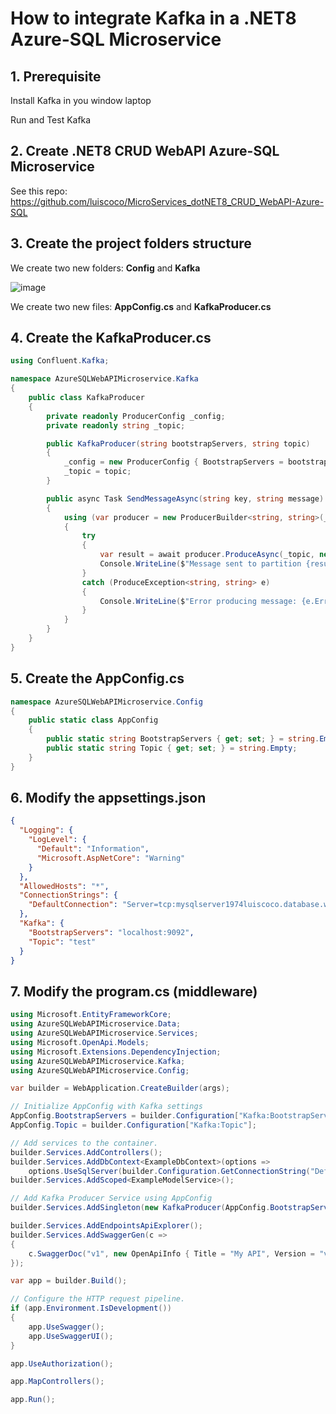 # How to integrate Kafka in a .NET8 Azure-SQL Microservice

## 1. Prerequisite

Install Kafka in you window laptop

Run and Test Kafka

## 2. Create .NET8 CRUD WebAPI Azure-SQL Microservice

See this repo: https://github.com/luiscoco/MicroServices_dotNET8_CRUD_WebAPI-Azure-SQL

## 3. Create the project folders structure

We create two new folders: **Config** and **Kafka**

![image](https://github.com/luiscoco/MicroServices-Kafka_dotNET8_CRUD_WebAPI-Azure-SQL/assets/32194879/9ad5e672-b90f-423a-b4e3-56f3a396a870)

We create two new files: **AppConfig.cs** and **KafkaProducer.cs**

## 4. Create the KafkaProducer.cs

```csharp
using Confluent.Kafka;

namespace AzureSQLWebAPIMicroservice.Kafka
{
    public class KafkaProducer
    {
        private readonly ProducerConfig _config;
        private readonly string _topic;

        public KafkaProducer(string bootstrapServers, string topic)
        {
            _config = new ProducerConfig { BootstrapServers = bootstrapServers };
            _topic = topic;
        }

        public async Task SendMessageAsync(string key, string message)
        {
            using (var producer = new ProducerBuilder<string, string>(_config).Build())
            {
                try
                {
                    var result = await producer.ProduceAsync(_topic, new Message<string, string> { Key = key, Value = message });
                    Console.WriteLine($"Message sent to partition {result.Partition} with offset {result.Offset}");
                }
                catch (ProduceException<string, string> e)
                {
                    Console.WriteLine($"Error producing message: {e.Error.Reason}");
                }
            }
        }
    }
}
```

## 5. Create the AppConfig.cs

```csharp
namespace AzureSQLWebAPIMicroservice.Config
{
    public static class AppConfig
    {
        public static string BootstrapServers { get; set; } = string.Empty;
        public static string Topic { get; set; } = string.Empty;
    }
}
```

## 6. Modify the appsettings.json

```json
{
  "Logging": {
    "LogLevel": {
      "Default": "Information",
      "Microsoft.AspNetCore": "Warning"
    }
  },
  "AllowedHosts": "*",
  "ConnectionStrings": {
    "DefaultConnection": "Server=tcp:mysqlserver1974luiscoco.database.windows.net,1433;Initial Catalog=mysqldatabasename;Persist Security Info=False;User ID=myadminlogin;Password=Luiscoco123456;MultipleActiveResultSets=False;Encrypt=True;TrustServerCertificate=False;Connection Timeout=30;"
  },
  "Kafka": {
    "BootstrapServers": "localhost:9092",
    "Topic": "test"
  }
}
```

## 7. Modify the program.cs (middleware)

```csharp
using Microsoft.EntityFrameworkCore;
using AzureSQLWebAPIMicroservice.Data;
using AzureSQLWebAPIMicroservice.Services;
using Microsoft.OpenApi.Models;
using Microsoft.Extensions.DependencyInjection;
using AzureSQLWebAPIMicroservice.Kafka;
using AzureSQLWebAPIMicroservice.Config;

var builder = WebApplication.CreateBuilder(args);

// Initialize AppConfig with Kafka settings
AppConfig.BootstrapServers = builder.Configuration["Kafka:BootstrapServers"];
AppConfig.Topic = builder.Configuration["Kafka:Topic"];

// Add services to the container.
builder.Services.AddControllers();
builder.Services.AddDbContext<ExampleDbContext>(options =>
    options.UseSqlServer(builder.Configuration.GetConnectionString("DefaultConnection")));
builder.Services.AddScoped<ExampleModelService>();

// Add Kafka Producer Service using AppConfig
builder.Services.AddSingleton(new KafkaProducer(AppConfig.BootstrapServers, AppConfig.Topic));

builder.Services.AddEndpointsApiExplorer();
builder.Services.AddSwaggerGen(c =>
{
    c.SwaggerDoc("v1", new OpenApiInfo { Title = "My API", Version = "v1" });
});

var app = builder.Build();

// Configure the HTTP request pipeline.
if (app.Environment.IsDevelopment())
{
    app.UseSwagger();
    app.UseSwaggerUI();
}

app.UseAuthorization();

app.MapControllers();

app.Run();
```


